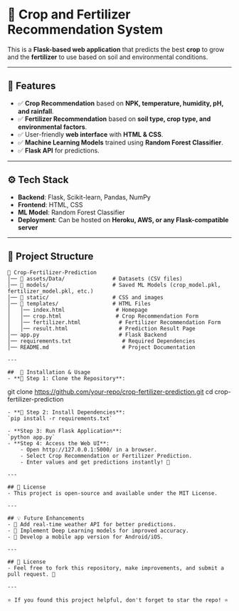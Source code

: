# 🌱 Crop and Fertilizer Recommendation System  

This is a **Flask-based web application** that predicts the best **crop** to grow and the **fertilizer** to use based on soil and environmental conditions.

---

## 📌 Features  
- ✅ **Crop Recommendation** based on **NPK, temperature, humidity, pH, and rainfall**.  
- ✅ **Fertilizer Recommendation** based on **soil type, crop type, and environmental factors**.  
- ✅ User-friendly **web interface** with **HTML & CSS**.  
- ✅ **Machine Learning Models** trained using **Random Forest Classifier**.  
- ✅ **Flask API** for predictions.  

---

## ⚙️ Tech Stack  
- **Backend**: Flask, Scikit-learn, Pandas, NumPy  
- **Frontend**: HTML, CSS  
- **ML Model**: Random Forest Classifier  
- **Deployment**: Can be hosted on **Heroku, AWS, or any Flask-compatible server**  

---

## 📂 Project Structure  
```plaintext
📁 Crop-Fertilizer-Prediction  
│── 📁 assets/Data/               # Datasets (CSV files)  
│── 📁 models/                    # Saved ML Models (crop_model.pkl, fertilizer_model.pkl, etc.)  
│── 📁 static/                    # CSS and images  
│── 📁 templates/                 # HTML Files  
│   │── index.html                # Homepage  
│   │── crop.html                 # Crop Recommendation Form  
│   │── fertilizer.html            # Fertilizer Recommendation Form  
│   │── result.html                # Prediction Result Page  
│── app.py                         # Flask Backend  
│── requirements.txt                # Required Dependencies  
│── README.md                       # Project Documentation  

---

##  🚀 Installation & Usage 
- **🔹 Step 1: Clone the Repository**: 
```
git clone https://github.com/your-repo/crop-fertilizer-prediction.git
cd crop-fertilizer-prediction
``` 
- **🔹 Step 2: Install Dependencies**: 
`pip install -r requirements.txt`

- **Step 3: Run Flask Application**: 
`python app.py`  
- **Step 4: Access the Web UI**: 
    - Open http://127.0.0.1:5000/ in a browser.
    - Select Crop Recommendation or Fertilizer Prediction.
    - Enter values and get predictions instantly! 🎯

---

## 📜 License  
- This project is open-source and available under the MIT License.

---

## 💡 Future Enhancements 
- 🔹 Add real-time weather API for better predictions.
- 🔹 Implement Deep Learning models for improved accuracy.
- 🔹 Develop a mobile app version for Android/iOS.

---

## 📜 License  
- Feel free to fork this repository, make improvements, and submit a pull request. 🚀

---

⭐ If you found this project helpful, don't forget to star the repo! ⭐
